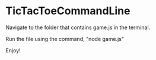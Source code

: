 # TicTacToeCommandLine

Navigate to the folder that contains game.js in the terminal.

Run the file using the command, "node game.js"

Enjoy!